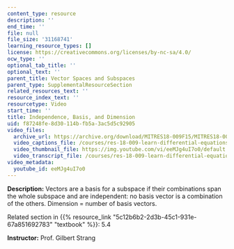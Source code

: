 ```yaml
---
content_type: resource
description: ''
end_time: ''
file: null
file_size: '31168741'
learning_resource_types: []
license: https://creativecommons.org/licenses/by-nc-sa/4.0/
ocw_type: ''
optional_tab_title: ''
optional_text: ''
parent_title: Vector Spaces and Subspaces
parent_type: SupplementalResourceSection
related_resources_text: ''
resource_index_text: ''
resourcetype: Video
start_time: ''
title: Independence, Basis, and Dimension
uid: f87248fe-8d30-114b-fb5a-3ac5d5c92905
video_files:
  archive_url: https://archive.org/download/MITRES18-009F15/MITRES18-009F15_5_4_IndependenceBasisDimension_300k.mp4
  video_captions_file: /courses/res-18-009-learn-differential-equations-up-close-with-gilbert-strang-and-cleve-moler-fall-2015/4159cf9480bf5538aa7a96f09a228590_eeMJg4uI7o0.vtt
  video_thumbnail_file: https://img.youtube.com/vi/eeMJg4uI7o0/default.jpg
  video_transcript_file: /courses/res-18-009-learn-differential-equations-up-close-with-gilbert-strang-and-cleve-moler-fall-2015/2a8d2167b61381874ab8de1a25558ead_eeMJg4uI7o0.pdf
video_metadata:
  youtube_id: eeMJg4uI7o0
---
```


**Description:** Vectors are a basis for a subspace if their combinations span the whole subspace and are independent: no basis vector is a combination of the others. Dimension = number of basis vectors.

Related section in {{% resource_link "5c12b6b2-2d3b-45c1-931e-67a851692783" "textbook" %}}: 5.4

**Instructor:** Prof. Gilbert Strang

